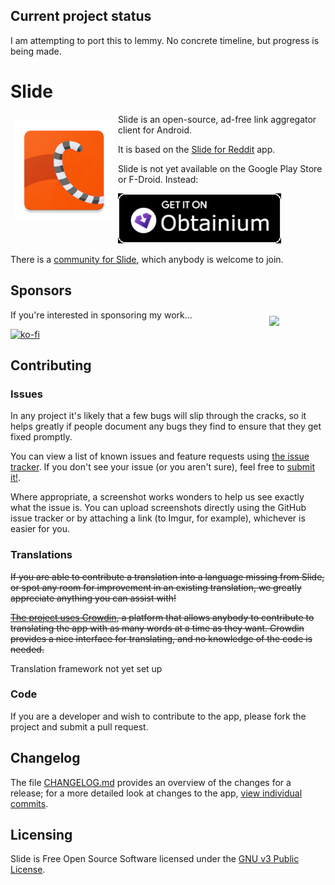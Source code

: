 ## Current project status

I am attempting to port this to lemmy. No concrete timeline, but progress is being made.

# Slide

<img src="app/src/main/res/drawable/ic_launcher.png"
    align="left" width="160" hspace="6" vspace="10">

Slide is an open-source, ad-free link aggregator client for Android.

It is based on the [Slide for Reddit](https://github.com/ccrama/slide) app.

Slide is not yet available on the Google Play Store or F-Droid. Instead:

[<img src="./.github/obtainium.jpg" alt="Get it on Obtaininum"
height="80">](https://github.com/ImranR98/Obtainium)

There is a [community for Slide](https://feddit.uk/c/slide), which anybody is
welcome to join.

## Sponsors

<img src="https://storage.ko-fi.com/cdn/useruploads/I2I7MHVKK/qrcode.png?v=2f7c539e-3b5c-4c6d-a612-cb9fab5d26a0?v=2"
align="right" width="80" hspace="10" vspace="10">

If you're interested in sponsoring my work...

[![ko-fi](https://ko-fi.com/img/githubbutton_sm.svg)](https://ko-fi.com/I2I7MHVKK)

## Contributing

### Issues

In any project it's likely that a few bugs will slip through the cracks, so it
helps greatly if people document any bugs they find to ensure that they get
fixed promptly.

You can view a list of known issues and feature requests using [the issue tracker](https://github.com/bqv/slide/issues).
If you don't see your issue (or you aren't sure), feel free to [submit it!](https://github.com/bqv/slide/issues/new).

Where appropriate, a screenshot works wonders to help us see exactly what the issue is.
You can upload screenshots directly using the GitHub issue tracker or
by attaching a link (to Imgur, for example), whichever is easier for you.

### Translations

~~If you are able to contribute a translation into a language missing from Slide,
or spot any room for improvement in an existing translation, we greatly
appreciate anything you can assist with!~~

~~[The project uses Crowdin](https://crowdin.com/project/slide-for-reddit),
a platform that allows anybody to contribute to translating the app with as many words at a time as they want.
Crowdin provides a nice interface for translating, and no knowledge of the code is needed.~~

Translation framework not yet set up

### Code

If you are a developer and wish to contribute to the app, please fork the project
and submit a pull request.

## Changelog

The file [CHANGELOG.md](CHANGELOG.md) provides an overview of the changes for a
release; for a more detailed look at changes to the app, [view individual commits](https://github.com/bqv/slide/commits/lemmy).

## Licensing

Slide is Free Open Source Software licensed under the [GNU v3 Public License](LICENSE.txt).
